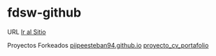 # fdsw-github
URL [Ir al Sitio](https://selorcav.github.io/desafio-modulo-1/)

Proyectos Forkeados
[piipeesteban94.github.io](https://github.com/selorcav/piipeesteban94.github.io)
[proyecto_cv_portafolio](https://github.com/selorcav/proyecto_cv_portafolio)